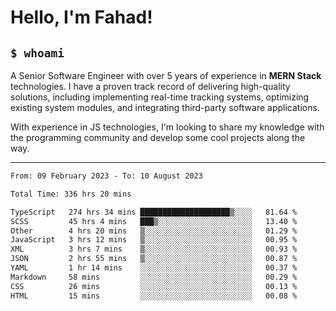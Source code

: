 <h1>Hello, I'm Fahad!</h1>

<h2><code>$ whoami</code></h2>

A Senior Software Engineer with over 5 years of experience in **MERN Stack** technologies. I have a proven track record of delivering high-quality solutions, including implementing real-time tracking systems, optimizing existing system modules, and integrating third-party software applications.

With experience in JS technologies, I'm looking to share my knowledge with the programming community and develop some cool projects along the way.

---

<!--START_SECTION:waka-->

```txt
From: 09 February 2023 - To: 10 August 2023

Total Time: 336 hrs 20 mins

TypeScript   274 hrs 34 mins ████████████████████▒░░░░   81.64 %
SCSS         45 hrs 4 mins   ███▒░░░░░░░░░░░░░░░░░░░░░   13.40 %
Other        4 hrs 20 mins   ▒░░░░░░░░░░░░░░░░░░░░░░░░   01.29 %
JavaScript   3 hrs 12 mins   ▒░░░░░░░░░░░░░░░░░░░░░░░░   00.95 %
XML          3 hrs 7 mins    ▒░░░░░░░░░░░░░░░░░░░░░░░░   00.93 %
JSON         2 hrs 55 mins   ▒░░░░░░░░░░░░░░░░░░░░░░░░   00.87 %
YAML         1 hr 14 mins    ░░░░░░░░░░░░░░░░░░░░░░░░░   00.37 %
Markdown     58 mins         ░░░░░░░░░░░░░░░░░░░░░░░░░   00.29 %
CSS          26 mins         ░░░░░░░░░░░░░░░░░░░░░░░░░   00.13 %
HTML         15 mins         ░░░░░░░░░░░░░░░░░░░░░░░░░   00.08 %
```

<!--END_SECTION:waka-->

<!--
**heyFahad/heyFahad** is a ✨ _special_ ✨ repository because its `README.md` (this file) appears on your GitHub profile.

Here are some ideas to get you started:

- 🔭 I’m currently working on ...
- 🌱 I’m currently learning ...
- 👯 I’m looking to collaborate on ...
- 🤔 I’m looking for help with ...
- 💬 Ask me about ...
- 📫 How to reach me: ...
- 😄 Pronouns: ...
- ⚡ Fun fact: ...
-->
